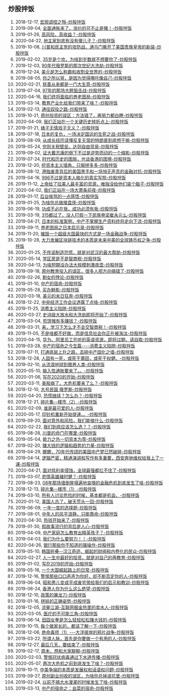 ## 炒股拌饭
1. 2018-12-17, [宏观调控之殇-炒股拌饭 ](宏观调控之殇.md)
1. 2019-09-04, [全面通胀来了，涨价的可不止是猪！-炒股拌饭 ](全面通胀来了涨价的可不止是猪.md)
1. 2019-01-26, [高风险，高收益？-炒股拌饭 ](高风险高收益.md)
1. 2020-04-22, [地主家到底有没有傻儿子？-炒股拌饭 ](地主家到底有没有傻儿子.md)
1. 2019-10-08, [川普和民主党的攻防战，通乌门撕开了美国贵族皇帝的新装-炒股拌饭 ](川普和民主党的攻防战通乌门撕开了美国贵族皇帝的新装.md)
1. 2019-02-02, [35岁是个坎，为啥到岁数就不想要你了-炒股拌饭 ](35岁是个坎为啥到岁数就不想要你了.md)
1. 2019-12-03, [90年代俄罗斯的那次世纪大洗劫-炒股拌饭 ](90年代俄罗斯的那次世纪大洗劫.md)
1. 2019-12-24, [美元是怎么称霸和收割全世界的-炒股拌饭 ](美元是怎么称霸和收割全世界的.md)
1. 2019-08-05, [你之所以哭，是因为觉得哪吒像自己-炒股拌饭 ](你之所以哭是因为觉得哪吒像自己.md)
1. 2020-02-21, [慈善从来都是一门大生意-炒股拌饭 ](慈善从来都是一门大生意.md)
1. 2019-07-04, [97年的那场大鳄狙击战-炒股拌饭 ](97年的那场大鳄狙击战.md)
1. 2020-04-16, [我们终将面临的养老困局-炒股拌饭 ](我们终将面临的养老困局.md)
1. 2019-03-14, [教育产业化给我们带来了啥？-炒股拌饭 ](教育产业化给我们带来了啥.md)
1. 2019-02-13, [通往奴役之路-炒股拌饭 ](通往奴役之路.md)
1. 2019-10-21, [原创投资的误区：方法错了，再努力都白瞎-炒股拌饭 ](原创投资的误区方法错了再努力都白瞎.md)
1. 2020-04-09, [我们正站在一个关键历史转折点上-炒股拌饭 ](我们正站在一个关键历史转折点上.md)
1. 2019-01-21, [婊子无情戏子无义？-炒股拌饭 ](婊子无情戏子无义.md)
1. 2019-07-18, [日本的复仇，一场决定国运的生死之战-炒股拌饭 ](日本的复仇一场决定国运的生死之战.md)
1. 2019-08-09, [从成长经历读懂反复无常的特朗普到底想干嘛-炒股拌饭 ](从成长经历读懂反复无常的特朗普到底想干嘛.md)
1. 2019-05-24, [穷则关税壁垒，达则自由贸易-炒股拌饭 ](穷则关税壁垒达则自由贸易.md)
1. 2019-09-02, [证大戴志康的倒下不过是逆势而动的一个缩影-炒股拌饭 ](证大戴志康的倒下不过是逆势而动的一个缩影.md)
1. 2019-07-24, [时代和历史的困局，也谈香港的困境-炒股拌饭 ](时代和历史的困局也谈香港的困境.md)
1. 2019-12-20, [挖资本主义墙角，只服拼多多-炒股拌饭 ](挖资本主义墙角只服拼多多.md)
1. 2019-08-12, [港独废青背后的美国黑手和一场悄无声息的金融对抗-炒股拌饭 ](港独废青背后的美国黑手和一场悄无声息的金融对抗.md)
1. 2019-04-16, [996不过是资本人格化的真实写照-炒股拌饭 ](996不过是资本人格化的真实写照.md)
1. 2019-11-12, [上帝给了拉美人最丰富的资源，唯独没给他们装个脑子-炒股拌饭 ](上帝给了拉美人最丰富的资源唯独没给他们装个脑子.md)
1. 2020-04-02, [我们正站在一场大萧条前夜-炒股拌饭 ](我们正站在一场大萧条前夜.md)
1. 2019-01-17, [后台挨骂的一点感悟-炒股拌饭 ](后台挨骂的一点感悟.md)
1. 2019-01-25, [为啥你总做接盘侠-炒股拌饭 ](为啥你总做接盘侠.md)
1. 2019-06-19, [功成不必在我，成功必须有我-炒股拌饭 ](功成不必在我成功必须有我.md)
1. 2019-03-19, [315都过了，没人打假一下民族脊梁崔永元么-炒股拌饭 ](315都过了没人打假一下民族脊梁崔永元么.md)
1. 2019-04-21, [日本的标准案例，中产不掌握生产资料终将走向下流-炒股拌饭 ](日本的标准案例中产不掌握生产资料终将走向下流.md)
1. 2019-09-11, [养老困局之日本启示录-炒股拌饭 ](养老困局之日本启示录.md)
1. 2019-11-20, [摧毁一个超级大国最快的方式是一场金融战争-炒股拌饭 ](摧毁一个超级大国最快的方式是一场金融战争.md)
1. 2019-10-28, [大力发展区块链技术的本质是未来中美的全球铸币权之争-炒股拌饭 ](大力发展区块链技术的本质是未来中美的全球铸币权之争.md)
1. 2020-01-25, [不传谣制造恐慌，就是对武汉的最大帮助-炒股拌饭 ](不传谣制造恐慌就是对武汉的最大帮助.md)
1. 2020-05-14, [学区房是不是智商税-炒股拌饭 ](学区房是不是智商税.md)
1. 2020-04-13, [为啥短期没办法大规模刺激夜壶-炒股拌饭 ](为啥短期没办法大规模刺激夜壶.md)
1. 2019-09-18, [原创教育投入的误区，很多人把方向搞错了-炒股拌饭 ](原创教育投入的误区很多人把方向搞错了.md)
1. 2019-02-26, [剩女的悖论-炒股拌饭 ](剩女的悖论.md)
1. 2019-01-10, [中产的宿命-炒股拌饭 ](中产的宿命.md)
1. 2019-05-28, [买办魅影-炒股拌饭 ](买办魅影.md)
1. 2020-03-18, [美元的末日狂奔-炒股拌饭 ](美元的末日狂奔.md)
1. 2018-12-22, [中央经济工作会议透露了点啥-炒股拌饭 ](中央经济工作会议透露了点啥.md)
1. 2019-11-25, [消费主义陷阱-炒股拌饭 ](消费主义陷阱.md)
1. 2020-03-27, [史诗级大放水和大洗劫即将开始了-炒股拌饭 ](史诗级大放水和大洗劫即将开始了.md)
1. 2019-03-04, [煎饼摊有多赚钱？-炒股拌饭 ](煎饼摊有多赚钱.md)
1. 2019-03-31, [来，学习下怎么才不会交智商税！-炒股拌饭 ](来学习下怎么才不会交智商税.md)
1. 2019-11-05, [不是啥都不好做，而是信息社会你正在被淘汰-炒股拌饭 ](不是啥都不好做而是信息社会你正在被淘汰.md)
1. 2020-04-15, [华为、阿里员工在听的英语资源，即将过期，请自取-炒股拌饭 ](华为阿里员工在听的英语资源即将过期请自取.md)
1. 2019-03-28, [中产的宿命之今生篇----消费主义陷阱-炒股拌饭 ](中产的宿命之今生篇消费主义陷阱.md)
1. 2019-07-11, [打通底层上升之路，击碎中产固化之墙-炒股拌饭 ](打通底层上升之路击碎中产固化之墙.md)
1. 2018-12-28, [人固有一死，或死于莆田，或死于权健。-炒股拌饭 ](人固有一死或死于莆田或死于权健.md)
1. 2019-02-10, [从流浪地球到赡养人类-炒股拌饭 ](从流浪地球到赡养人类.md)
1. 2020-05-10, [输入性通胀要来了。。-炒股拌饭 ](输入性通胀要来了.md)
1. 2020-01-06, [写在2020的开始-炒股拌饭 ](写在2020的开始.md)
1. 2020-03-11, [美股崩了，大危机要来了么？-炒股拌饭 ](美股崩了大危机要来了么.md)
1. 2019-12-10, [大号民国 俄罗斯-炒股拌饭 ](大号民国俄罗斯.md)
1. 2020-04-20, [恐慌继续？怎么办？-炒股拌饭 ](恐慌继续怎么办.md)
1. 2018-12-21, [碎片集--楼市（2）-炒股拌饭 ](碎片集楼市2.md)
1. 2020-02-09, [谁是最可爱的人-炒股拌饭 ](谁是最可爱的人.md)
1. 2020-05-17, [印钞机重新开始提速。。-炒股拌饭 ](印钞机重新开始提速.md)
1. 2019-09-20, [面对意外和风险，我们能做什么-炒股拌饭 ](面对意外和风险我们能做什么.md)
1. 2020-02-22, [我们到底应该怎么选？？-炒股拌饭 ](我们到底应该怎么选.md)
1. 2019-08-28, [川普的命门在哪里-炒股拌饭 ](川普的命门在哪里.md)
1. 2019-05-04, [能力之外一切资本为零-炒股拌饭 ](能力之外一切资本为零.md)
1. 2019-02-20, [赚大钱的逻辑和趋势的力量-炒股拌饭 ](赚大钱的逻辑和趋势的力量.md)
1. 2019-04-29, [醒醒，70年代传颂的美国中产梦已然破碎-炒股拌饭 ](醒醒70年代传颂的美国中产梦已然破碎.md)
1. 2019-04-14, [逻辑严密，精通演讲和写作有多重要，西安奔驰维权给我上了一课-炒股拌饭 ](逻辑严密精通演讲和写作有多重要西安奔驰维权给我上了一课.md)
1. 2020-04-21, [面对低利率侵蚀，全球最强都扛不住了-炒股拌饭 ](面对低利率侵蚀全球最强都扛不住了.md)
1. 2019-03-07, [悲情英雄褚时健？-炒股拌饭 ](悲情英雄褚时健.md)
1. 2019-08-23, [08年那场墙倒屋塌遍地哀嚎的金融危机到底发生了啥-炒股拌饭 ](08年那场墙倒屋塌遍地哀嚎的金融危机到底发生了啥.md)
1. 2018-12-13, [碎片集--楼市（1）-炒股拌饭 ](碎片集楼市1.md)
1. 2019-03-10, [所有人讨论危险的时候，基本都是机会。-炒股拌饭 ](所有人讨论危险的时候基本都是机会.md)
1. 2020-01-12, [美国人怂了，破天荒头一回-炒股拌饭 ](美国人怂了破天荒头一回.md)
1. 2019-06-09, [一年一度的选择题-炒股拌饭 ](一年一度的选择题.md)
1. 2019-08-01, [中年人的风平浪静，只能靠命-炒股拌饭 ](中年人的风平浪静只能靠命.md)
1. 2020-04-30, [热钱开始来了-炒股拌饭 ](热钱开始来了.md)
1. 2019-01-30, [假故事流行的背后是人心-炒股拌饭 ](假故事流行的背后是人心.md)
1. 2019-04-09, [中产家庭怎么教育出精英孩子？-炒股拌饭 ](中产家庭怎么教育出精英孩子.md)
1. 2019-04-03, [我们为什么要努力！！-炒股拌饭 ](我们为什么要努力.md)
1. 2020-04-26, [银行那些你不知道的骚操作-炒股拌饭 ](银行那些你不知道的骚操作.md)
1. 2019-05-10, [韩国折叠--汉江奇迹、崛起的财阀和内卷化的民众-炒股拌饭 ](韩国折叠汉江奇迹崛起的财阀和内卷化的民众.md)
1. 2020-02-27, [人一生中最好的投资，就是对自己的再教育-炒股拌饭 ](人一生中最好的投资就是对自己的再教育.md)
1. 2019-01-02, [写在2019的开始-炒股拌饭 ](写在2019的开始.md)
1. 2019-05-16, [一个大国崛起路上的日常-炒股拌饭 ](一个大国崛起路上的日常.md)
1. 2019-12-16, [警惕那些口口声声为你好，却不断否定你的人-炒股拌饭 ](警惕那些口口声声为你好却不断否定你的人.md)
1. 2019-06-04, [昭和男儿变成平成废宅带给我们的启示和教训-炒股拌饭 ](昭和男儿变成平成废宅带给我们的启示和教训.md)
1. 2019-06-24, [香港人你为什么这么绝望-炒股拌饭 ](香港人你为什么这么绝望.md)
1. 2018-12-10, [政策的屠龙刀-炒股拌饭 ](政策的屠龙刀.md)
1. 2019-01-16, [拼娃的正确姿势-炒股拌饭 ](拼娃的正确姿势.md)
1. 2018-12-05, [流量江湖-互联网掘金热里的卖水人-炒股拌饭 ](流量江湖互联网掘金热里的卖水人.md)
1. 2020-03-05, [医疗的不可能三角-炒股拌饭 ](医疗的不可能三角.md)
1. 2019-06-14, [田园女拳是怎么轻轻松松赚大钱的-炒股拌饭 ](田园女拳是怎么轻轻松松赚大钱的.md)
1. 2019-10-15, [每个做家长的，都该了解一下-炒股拌饭 ](每个做家长的都该了解一下.md)
1. 2018-12-06, [绝命毒师（1）---大洋彼岸的鸦片战争-炒股拌饭 ](绝命毒师1大洋彼岸的鸦片战争.md)
1. 2019-03-22, [所谓人脉，首先是你要做一个有用的人-炒股拌饭 ](所谓人脉首先是你要做一个有用的人.md)
1. 2019-12-27, [最后几天，要结束了-炒股拌饭 ](最后几天要结束了.md)
1. 2019-02-17, [周末，想和大家聊聊-炒股拌饭 ](周末想和大家聊聊.md)
1. 2020-02-03, [警惕冠状病毒通过下水道传播-炒股拌饭 ](警惕冠状病毒通过下水道传播.md)
1. 2020-05-07, [两次大危机之前到底发生了啥？-炒股拌饭 ](两次大危机之前到底发生了啥.md)
1. 2019-10-11, [中美争端的本质是发展权和话语权问题-炒股拌饭 ](中美争端的本质是发展权和话语权问题.md)
1. 2019-09-27, [原创副业创收的误区，为啥你总掉进坑里-炒股拌饭 ](原创副业创收的误区为啥你总掉进坑里.md)
1. 2019-02-24, [以前不搞大水漫灌的时候发生了啥-炒股拌饭 ](以前不搞大水漫灌的时候发生了啥.md)
1. 2019-03-13, [中产的宿命之：韭菜的宿命-炒股拌饭 ](中产的宿命之韭菜的宿命.md)
